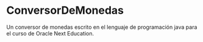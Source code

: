 # ConversorDeMonedas
Un conversor de monedas escrito en el lenguaje de programación java para el curso de Oracle Next Education.
